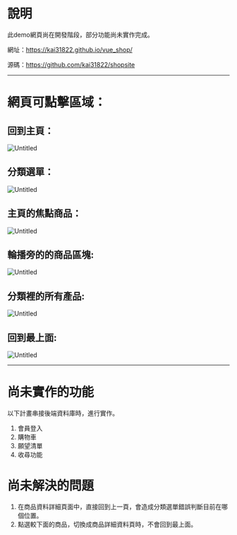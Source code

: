 # 說明

   此demo網頁尚在開發階段，部分功能尚未實作完成。

   網址：https://kai31822.github.io/vue_shop/

   源碼：https://github.com/kai31822/shopsite

---

# 網頁可點擊區域：

## 回到主頁：


![Untitled](https://lh3.googleusercontent.com/fife/AAbDypCnpVqNnTcntyV0BfEBGNmZMI618Vmj2bNxy-7c8xeRmlkR2zd9fuvZUEV_foDznKQfl1zRPTsA7C6Vj5yD8PTpW4dCReymVCYSQY-sof0z3gLEBl8KMHu9sZH4gs36Tr5Qz5eM5sqrWyn0NnCIoKtSEUp1JI2DEjmFbkaoH0TRMcn47Il1PFX5I5FW-2eHDbQapXiSCPVgZ4mdIkGogYjSpFQeDTZDaLHqrjKRkxhQiDTZJ20ytKUNCFxAHn63QymFez5dh41yN2Q_fCKdwFSVxNB1yRWkjVqOGqYjvmkjctmDkAfsRim5m8g7JUNIGCGENoODrAz_ngo52gQX1iRa75l8-rbIGYaf2yYG7x7aDEv-3rBspJeH2ZgHeEvBKIaWPDHNCNZMCZgIkp6QAJeLVQhBvB8Xa9vPr9hNuOvQGpB5TzzGtl_ilPjjrwTqxjuB_9TK8G0VYq4FtBEcTn0WSPY5Fo_mYKr9zX_T86PvVnBfxFOG4XzT3WbrLvKcSz3fABZrT8KtT7Nn7VcKZZT3nTvGY0SRLurK0W1O3oeBRtVJS8BJse9JK2fAPJJ0tqjG7__mHF4SxgYebdJfzptwWH0RAd_gCqKeTAMTOsbzDNgG8AXYUXQ8fWveuWvUZH9uOCBrecAgllzpSBoXoidEcq3BQQjWk4Xg65mo11BJk1rzTvhloAhbrS3OqpuZ8-n7jmyc2SM-UVirHHaAzfpoVlmJ69gvucViqX_Vjr226s6MfK2Zf6BDrlPthZsaTAe6yVM7iPNNofztxDQ1CIatgaZqh-qYI-JBclKfwP7Y4oRDYgjw-uqlDB01lET2pC94LB6KOoGFhxJlQFZxN78NG1uhZJFbp4rVWszWjRaklwmQj2Vo9RCW9OKilVMjWxnqz-UIe8Ssq9sWgOdaKHALwGd74srjJZ5McGXtdyS8BvA8_HAJJ231J44IN1fjSW-jvObv7REbkx4ELWe9sF3J-QeHr_qZXLuXkuW2SoFPsAN-P33OZc9ojyEXmSdIIqgkyr4Ouhn2lId8L0svhA6NJ-KHa1TNyUigJfB406uQ7kLN0nHCTIc0NeAYi2r6Pf6ggIaqRE1aOHlrLu5oK8DTUmpsr2nhXS-FD1MOrCO1FFeouwOHF71LhHbTeF4hxHl65IWfM73Gn6UGoSCkaYEXHI7s0SIv-rXU8mO1uxUQF85wkjFzKI7iJODwmC5MV_BCW3t1twscLUNcZ9njYtZMsVf2jptaJZ7mm8iTxurFd_FEE_qmQl6-A6oSZrukCvPt3yXQAg=w2938-h1678)

## 分類選單：

![Untitled](https://lh3.googleusercontent.com/fife/AAbDypAu-SON_HNpuppu6IwbabmcluG_6tHfE2dOmas1IRlB6TSOBnGa6xAN0xG31nD78GZaxq7ig6X9dSnQE4wjey8FwI2St2CXc5PbmQGrY_nhgn3pckWhPFsOlD1KNcTWvOjicB6AKv5QNDnmd20DDwDrZVxaNW3W_cslm3XLTOUmZKiJFzn11vvLaMM6ShvluWUHY_nzVkOYdQE2QBAdsQMR_Tn-f8N_R_zQy9E7ausm4OuURVtrrzaNE3B6_8jiKhqLtKUz8pqUqbkzWH_HAHbcBpNPX5deVAMK3AmFrwrjXB33lLaL7MtQSREr3-vKrKS-J_q_wDncNdHoPZVffi0pYvz5CFjq_X9XklwwEAc14s1SZl79s0Yq8SLiOd5F8VjJhZBSSv8tIFVGt-R1KZBj2Kb5RbNt5FvFPPO97uRNFv29zohHqgkm0psUrCGQHfmM5N8bGWVYVvd2qb4pHZRhKoW9XuIFee2rswtzhhRl0yPFPNjA0yqZ0gXUMpjBr7TIx6PVdFL4AylbbTZUZ6r2UrIGdedhux_8PrUxsHD_6CScfqx7l2118ULUAct7BIofPUJng3cgO7j1e3C500iZyPOyqqw8KtQeJd9B6aWv419abC_NoiNpbWLKvWKaj5juePjxm3QLIhcxVPW9EJujH88jzlfc_jS406ZkT1eYLONV7eWXFArYx4ubGifmwO6OthY7c1xX-5UXkoAYDVxDhKOARuP37MV5Z2AdwEDeM7KMqM3sbJkPbsUj0G7KcVqN7u80ObvLQAaKx1L1WT9jHTmKDZ43434laez1Kkw0fVXiMPfJQ8fq-Eng5TcPqBlggEnOSWDgB9DFS7QJsUzbZUCXhTtLYKvAC4FlVBeEt3W_Tz0ba5DgEhjSgK6O7_asJt84A0Vcgwkcj6vepgGc269ymihVI2GkfnvxCyqH3DnYxQmMDCCXHWoiAeQGb6nRMgujHOE-ay5tikiyJtsQZWa4kYk340M8p-AYX_Eklhp_HcHkiocLeSBy90AcmL3v4C0BQ9RzBhfYDBllMlo1-3xwkla0WGWxH9NWep4F89z8UgyCkS3Fumb_h4RIFVDoLwornXRZaEKlXrHDPj36kjlp6VDUcK05N1vySRhFOcuToYQS8UIpj5oF_IsUvvBHcdRYSoBjy_94qhqPnsltLJLw40Lm_zCvrc7ztY7z1vvqUWlUelPjXl5O1lasFDTKPjEHDFr8LSYTrxH8t_eUNj1h2fiTnlM-9UEUirabopx56QL0vALK-zzn_ZeaofCZQYrcXQ=w2938-h1678)

## 主頁的焦點商品：

![Untitled](https://lh3.googleusercontent.com/fife/AAbDypDcJ7U21GeqwBlPzF9yHFsafC9wCNbIJqbCEr1yRFj4s1RgBrUZy1OG4HITpVFkgyF7RdsngFvxzj6YaXJjAlQLlTm9kFdCjzC2BGaz42pb8RdxYbFZ8Qvd-9RsKV254-jYw2ZFnfeUIr0cCpyibSp5F4_SAfnExE7PsXnuNNQjtgssxuZMIRXv8LENm2o78f2EFkVEDLuwmkoOHLlgba6e7XJN-TgSIdC_NHr9AgSdFqZGk8Eq60s8QG3NFXSsizyEvF2cdBU5SyHAziufr2HePqOt0ag5dNYFcHZEoWi10Un8b5jojgB98VuzhfzGqPEdxayhlww1fV7JozfBzP5blldk3763TmxEdjoAm3b77BQ1gYJOFMZLktR8w-Udk-CMP5-TlvJr6RGKiE3H9ZwMGRfWgAKSXIKCwEVT7iChdshjIzD-vqM6-y1-LUeUaZ1K4weIFnF3DmBMFMIgI7YDy13CC3_Qeg9XqkuJaC0vAhUHGRjSREVILvcGzN4hJrIoBgxRh6LcS8H8WYkL806Z7zL0SNFdWZVDDNNGTpnqi59bsipAy0vNIOT-EEF5m49t5zRxF0OU4DCKTnAG1IeiNIRDN2b6wob-seMfzbPkCFrZKCdBf4CAFi4-aZol3u8rtsCcTi6jWp4ySBWjCiYyGP04rfIqqJwRarr4HRKNYNwIxwzwkk8IuNYvO0fJwxYbp7m3tkIxdMvnl_3ybAm1Svh1ww4X7VuEQMPwJcyNHyU8qBvX8ErmX5J6IymFHvWVOCHgZhqhE2sfy-vNtwQwwVGpvZTZwHptq7bood2YpQq-D87aT-cLquovxwevd8GIDZnvDXboUSDyo-SfRleV3VEqOCfVFpzzC224IvWLjN_X7eSer5C9AUxLT9_1icYnXpOLlagM11GWfq4TCkZWJP33-xlrkjs6ODnIokU7NSQq5DrYqbS_rJXF0kz44rFs-uZtJ8lt5HT-Du8joabxtvWgnS01nH6Nnu31kbyz6LtYTszmp0ylhPC16i_g-RPdQ22uj8OMwQIyuxeIIq_MmTZDKaoBBWdcnnplRgfuGvDGUV2QQcO13hGXJGmfAHjKhEmRvyFXpqpmUD04Szj2FMyA9mF2bIXAQCVtLlt9zZKVnB5RJfM8zqzzM4bQCo-GjXAPk2IMijrAE8PeBtJ12kKN8LufetJBeF34VjYPoqWwqmjPMAmmj7UAXLRpsO6i9HGnm4JGO6T39hWi9_IYkkkLC7dGZm6vX1LPfERaFfd2oq_nc6FubL5_RK26eRKAm69ang=w2938-h1678)

## 輪播旁的的商品區塊:

![Untitled](https://lh3.googleusercontent.com/fife/AAbDypDcdakwz-Kunpg31DNvnWeYhryhy3zvTF5HZwsdondOWsxEUYFgYhDeWHCPpdhl-6o_VGnGrDv2iB93kpHe2WrGFX2FGS_BPqnl5jTc9wamcZRr_ThSbaKvM4ckJX-rZ-niqov-nMHN9kcSOu_ru6Nn8gLDHdqMml2W0N-zSOao1CtHMFAwBerSreIrYmDHte2NhNrk2bBQJC24Tssbp6gJURerybYM4OCTkpw9owOIGlLVxwSdlfBLzZjvZy5Nmmgl9-QSv1jQjPzfoVRyQSu8Fl6CI2a8CIt_yfJTFmEtqtDR2LXgPfxNIXL2T1eJ1ug2tGVAwT9twr-7VrYl7y8L-O-Fi9TMq8a9hBBmeZG2mstaGRdp_7XoI0LYbInpFDBcDyo9vXI9yBAjrGf71tDWdN5MkZnZ5t8EKWEloMAjEyoJ94VWHT_1n9VDmRJ4AoNLLIyAhSb8yNWGDhiv_ujvMYW3L2prwI9hioGzt_upT4zGHncaurLNWx1cgQIx5zzXBtqw7Zn04QxgbysXXF2yJ6VwbGII3bg5tSbDBzH-FwiGCDA-n0Ly9HVDucPdS1Ggs32WfeMFNIqDiqM-ZOJe5R-vQiW2i9ME4lzxyxtI-skUTwXcR13FPqSL491HbmAvPQfhrFAu0LB4H_W77yxenWw49-YDPN8i6cUTbZjH51tP03QaOmgDLNEUrxRcWYOPX7jZMgSW8amljK0ABZrxkFDDjHH7ibe4c4Lpf4n3d3v9CXfku_ValR_QpEB228jwQIVeCa_V6cjw-nRZBOHYqWQwo6UhUPsq9h6C9OcBVW8gkGc-v8YiGbSGkyL3bdy80I4H8wUuXSqSgXoyymiueRUj3wBIuaHpcbDrWefhFHRwki4JflzjaengOliFYH9YqXXfWF35Hr2-F-yWDiSDXFcOQd4HViYHi_OwqFpOmJ5LUDkpxsfOC23e5OgWz1BKPi0FyY0CpXYO5oNLZ5rpQodVOa5xya4tHNL28xRuN2Ympdl-woPQGP7Z9i0Yma8TU83NyhEhoxF1C9DT3m2SP3hqZKBXoPya9-Nk35doJddMnhW3MkP4jYnxo4M_CGIOtzc8oxgijBeswW3juCGW64eT9o26eWtuFY2eeZwm1hb1eCPbQE2IF0sPRuQvNHjdz1RSscq_4zy600_eaXgrkpMhfQ8FSklKPxG51Om0Bwyf7bBsv0sQuEAnMLNyBzR-wf8Ao0OpOqGecnpAGdx5skp9Nlx0Nh99DN1mvy3o-QTj4QQuL0pkCnAFM53NZ49GNqJjKg=w2938-h1678)

## 分類裡的所有產品:

![Untitled](https://lh3.googleusercontent.com/fife/AAbDypAvxwCd7uAshKD1Uuvz5K6EO79uIRIsFeMIIVYdv_fGM3WUBsfpAvPQ_ZuT9EPRYqqPiWD4vWBPtFuSsr60zug0boTv7QAvDAPPj_tGKztbLTptaW5SP4qvNXYimK0JUKzYcg285qD23QotSRDdmnBivOseNsDTixdIy3vu_Y7Ktx_N2FEcXZomyq85AiENdUX3CsRz1uOLvPsLu7c0Q9p_RHJW1B55MXHOzoDThmRgop8rha5420RsawifFdVd_OggVDrwYxxzxaVvecdHb9Di1dTTF7C2FwpxOsxcgrBtsoBYRnrYWrZUCun8rCy9JTapByJutwdHaEgVxINwyuJMN8eS6meCZiTyL2xqPDpgkgi_tHuiXj3pRyiSHgqiJ1O1pGzycukkDKsD8zeWv22haD9gZxbD2G4jNWFSewXTXwtq7k0yNEK_45c3SsxOhwV874g1S_3lpP9D8GPifjeyynpRptggdreu10rjQ3pLyGF30FjDuxaP0boIkASbn2PMiBJ0_01p_JLhK_2KoUGkIWR_4IQpnvN7sgoPDtiPRpB4VQoRmTSisN4H7SNDm2Ms1b2s-WHktQndFQLjtf06DeZhCfrlC4blME3RzmpjQy3O7KaAFEM29uPHgNZVDFwhku51fBhtgqApPCeacskwD680ulFxIo1da6pW6vXa0bzqZNIxFiwVXohFeP6Ew-PVvshJHPIsM9P-8rNzARay6kUNfoeKGQSdfrQ2Ii1xSllLMQpY6VR9mgGcsP8_Zb82Ud9xFtLMGdkcge2aBU0LHVCVNmzbSbaw-o67083_bGsgJbQD0x98U_VPnWtvO4j1jjXiOr9xL65vxodH3lr5U0qB5771T3p0z6MuNKtqv9vVax5zOrryrlXw-sglUolugpP1VtYeea-nZEQsUsSsMz8ho4W05JXwkwpDas1VpZP33Amwk4s2CJdiUvFLdXJffXQI3r55Rb3JqRHWnga-eRTtW4q0Gb61jY_yAKfYiqiXuMAVwkuaPLxesSJBdCIyVxgjcSY9Pcxj9rrmrp8-uOYMbkOJ8Rn-HFxwbwuQ9hw1yg5NSCBs0sCTs5cbi2Jf3FadrJ9BsRcIPETNR5xOgQWfMa5L-vLsPjdWr-xC4FuOG-5ZZ8hCQrSYoiHNKQ9o7lDXf3jMuSKi_gAzdojJGJ22nh0Z59mWe9zeG1SjeXjyIUkKYPXRBKLJ5vTrl0EuYcyi1RFla7ZrsUqxqeoRv7v3jzUtVgU_Z-TDFAeUK64ozpHdYOjPEEKZn-M37R_4R5iYJg=w2938-h1678)

## 回到最上面:

![Untitled](https://lh3.googleusercontent.com/fife/AAbDypB6_NbWKlsJDtkSkUZe7vSYUIGErtQP8kq9s-a9uDPLMAF5JT1XSg0FEtPpHsFVjdLHoeseNTnNaxQHFQtrYnYcS6gUlMwMp809jCb8kcbH3bpzEsjaGhYtKuALghr8_ZnsgEBt6n_ZWiY-V3-Y1T0nMj66tk5LcMsaaD7bl4J-q3_hRY8P8AMhq82YSsRB1_bHRjnxwUOUYUOOoTGqvUvgRyLp0GPkkHRuHmq1qAOIs4z2sjRN7eRSWTn83AnDDEMfKrZD0YttYtt6Sq8juDouzykM5-SR93WiI9dx6VRxJdpuMkGq--Qqipnm9cZ2cI8H-Die3BjoLVlK--CKuSdRlw2jPppwLqq5qVYcXl8A0ZTao27sPkY8EwcsHyFuwAoI2d8TMPZSB_Q0K83ypvqiXg_hH0HGdWngKAlMqRjVk-r94zk26LaMYtDVcUvR4S2semPY4A8qcksHjUpfT2A6WuMbBhFfYZc8HzNPUsUYkvYRKQBXZ_BuO3d8oLm5u87W--Z8i-P0MMSEHEW1O1rKcXqyERPCCsYtgg5I6ycllZHE3leN2_tD9O2Z_Qx9wPF324MHmYJKFThw-PC1q0Rw6B1CQpUHUA_wbanmaPqlh2EVLK5WZno96-kD5GNXRU15R1yc4TX3o2QFfyxv-N5pHAn4s-T6wR__zG6nWsF6iCqoWKHgCyZUvZWwHRDZY-2QdcR47_qFLzgAoVe-wFwO_6wfsUuPXmrCt-ePLGKY1X5xB8FFlTfBZhYqfDCGuRcKDnjLO9Tfb3_DC33jxz18UuAdF86aCdjAoSTQWd-IUGe3jz7FrBUE4FLj5FIKYwcoyb7pIgCC2shNcf-HeCGPWKVc4c9R40t8riqCVTyzlrxHy3vI0M4wIDnNEN9CD7qTLETWRgEVIMjiSF-_fuaYkpm9lo5J81OAlbjKtToelzZjSrvP1c_zEf_IiimNAspFCw3xJ9vrbczST8PjPmLib6JapcqylZnoQWqTXh5ots7darPFBnQrL6uia3rE_kRV-TW-vbtNpp4CjomTmMS4IiizMc7xdVYxEbRsIb7LD0CU9tZhst-ijIcHgn6Nk9d6neJTHHJF5fEgkVjsZZgYIv4IuMM9ZvVlrT_tpAQ9w2EgL1Ef4FV8_Fzn6pMTjz_yNiXNKip5sWVhhUp7gebkaYB5Vmr7cAmhmI9h_TZzVYhJWovFcPmmlI41jU1LDtMhGhvWCTOo9kVzziByJx2aTqBjfdFF0vJoFkk2O3TTL0iK6WLYs44ORRH1-5Le9HBcbZUPVA=w2938-h1678)

---

# 尚未實作的功能

以下計畫串接後端資料庫時，進行實作。

1. 會員登入
2. 購物車
3. 願望清單
4. 收尋功能

# 尚未解決的問題

1. 在商品資料詳細頁面中，直接回到上一頁，會造成分類選單錯誤判斷目前在哪個位置。
2. 點選較下面的商品，切換成商品詳細資料頁時，不會回到最上面。
